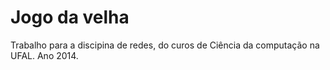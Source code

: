 # Jogo da velha
Trabalho para a discipina de redes, do curos de Ciência da computação na UFAL. Ano 2014.
